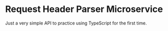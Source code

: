 # Request Header Parser Microservice

Just a very simple API to practice using TypeScript for the first time.
